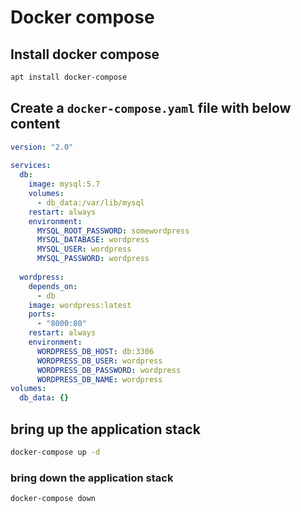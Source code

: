 # Docker compose
## Install docker compose

```bash
apt install docker-compose
```

## Create a `docker-compose.yaml` file with below content

```yaml
version: "2.0"
    
services:
  db:
    image: mysql:5.7
    volumes:
      - db_data:/var/lib/mysql
    restart: always
    environment:
      MYSQL_ROOT_PASSWORD: somewordpress
      MYSQL_DATABASE: wordpress
      MYSQL_USER: wordpress
      MYSQL_PASSWORD: wordpress
    
  wordpress:
    depends_on:
      - db
    image: wordpress:latest
    ports:
      - "8000:80"
    restart: always
    environment:
      WORDPRESS_DB_HOST: db:3306
      WORDPRESS_DB_USER: wordpress
      WORDPRESS_DB_PASSWORD: wordpress
      WORDPRESS_DB_NAME: wordpress
volumes:
  db_data: {}
```

## bring up the application stack
```bash
docker-compose up -d
```

### bring down the application stack
```bash
docker-compose down
```

